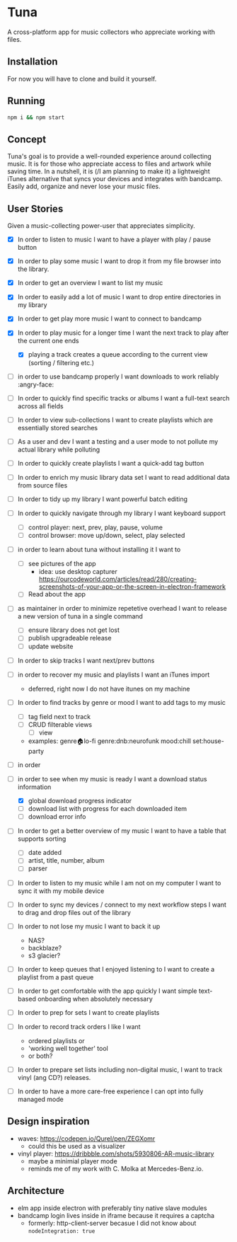 # Tuna
A cross-platform app for music collectors who appreciate working with files.

## Installation
For now you will have to clone and build it yourself.

## Running
```sh
npm i && npm start
```

## Concept
Tuna's goal is to provide a well-rounded experience around collecting music.
It is for those who appreciate access to files and artwork while saving time.
In a nutshell, it is (/I am planning to make it) a lightweight iTunes alternative that syncs your devices and integrates with bandcamp.
Easily add, organize and never lose your music files.

## User Stories
Given a music-collecting power-user that appreciates simplicity.
- [x] In order to listen to music I want to have a player with play / pause button
- [x] In order to play some music I want to drop it from my file browser into the library.
- [x] In order to get an overview I want to list my music
- [x] In order to easily add a lot of music I want to drop entire directories in my library
- [x] In order to get play more music I want to connect to bandcamp
- [x] In order to play music for a longer time I want the next track to play after the current one ends
    - [x] playing a track creates a queue according to the current view (sorting / filtering etc.)
- [ ] in order to use bandcamp properly I want downloads to work reliably :angry-face:
- [ ] In order to quickly find specific tracks or albums I want a full-text search across all fields
- [ ] In order to view sub-collections I want to create playlists which are essentially stored searches
- [ ] As a user and dev I want a testing and a user mode to not pollute my actual library while polluting
- [ ] In order to quickly create playlists I want a quick-add tag button
- [ ] In order to enrich my music library data set I want to read additional data from source files
- [ ] In order to tidy up my library I want powerful batch editing
- [ ] In order to quickly navigate through my library I want keyboard support
    - [ ] control player: next, prev, play, pause, volume
    - [ ] control browser: move up/down, select, play selected
- [ ] in order to learn about tuna without installing it I want to
    - [ ] see pictures of the app
        - idea: use desktop capturer https://ourcodeworld.com/articles/read/280/creating-screenshots-of-your-app-or-the-screen-in-electron-framework
    - [ ] Read about the app
- [ ] as maintainer in order to minimize repetetive overhead I want to release a new version of tuna in a single command
    - [ ] ensure library does not get lost
    - [ ] publish upgradeable release
    - [ ] update website
- [ ] In order to skip tracks I want next/prev buttons
- [ ] in order to recover my music and playlists I want an iTunes import
    - deferred, right now I do not have itunes on my machine
- [ ] In order to find tracks by genre or mood I want to add tags to my music
    - [ ] tag field next to track
    - [ ] CRUD filterable views
        - [ ] view
    - examples: genre:house:lo-fi genre:dnb:neurofunk mood:chill set:house-party
- [ ] in order
- [ ] in order to see when my music is ready I want a download status information
    - [x] global download progress indicator
    - [ ] download list with progress for each downloaded item
    - [ ] download error info
- [ ] In order to get a better overview of my music I want to have a table that supports sorting
    - [ ] date added
    - [ ] artist, title, number, album
    - [ ] parser
- [ ] In order to listen to my music while I am not on my computer I want to sync it with my mobile device
- [ ] In order to sync my devices / connect to my next workflow steps I want to drag and drop files out of the library
- [ ] In order to not lose my music I want to back it up
    - NAS?
    - backblaze?
    - s3 glacier?
- [ ] In order to keep queues that I enjoyed listening to I want to create a playlist from a past queue

- [ ] In order to get comfortable with the app quickly I want simple text-based onboarding when absolutely necessary
- [ ] In order to prep for sets I want to create playlists
- [ ] In order to record track orders I like I want
    - ordered playlists or
    - 'working well together' tool
    - or both?
- [ ] In order to prepare set lists including non-digital music, I want to track vinyl (ang CD?) releases.
- [ ] In order to have a more care-free experience I can opt into fully managed mode

## Design inspiration
- waves: https://codepen.io/Qurel/pen/ZEGXomr
    - could this be used as a visualizer
- vinyl player: https://dribbble.com/shots/5930806-AR-music-library
    - maybe a minimial player mode
    - reminds me of my work with C. Molka at Mercedes-Benz.io.

## Architecture
- elm app inside electron with preferably tiny native slave modules
- bandcamp login lives inside in iframe because it requires a captcha
    - formerly: http-client-server becasue I did not know about `nodeIntegration: true`
